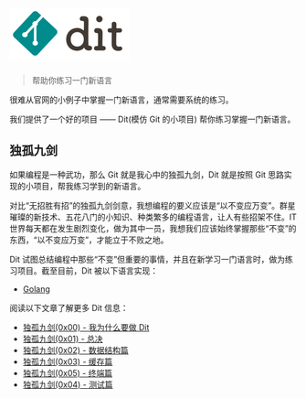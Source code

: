 # <img height="90" alt="dit" src="logo.png">

> 帮助你练习一门新语言

很难从官网的小例子中掌握一门新语言，通常需要系统的练习。

我们提供了一个好的项目 —— Dit(模仿 Git 的小项目) 帮你练习掌握一门新语言。

## 独孤九剑

如果编程是一种武功，那么 Git 就是我心中的独孤九剑，Dit 就是按照 Git 思路实现的小项目，帮我练习学到的新语言。

对比“无招胜有招”的独孤九剑剑意，我想编程的要义应该是“以不变应万变”。群星璀璨的新技术、五花八门的小知识、种类繁多的编程语言，让人有些招架不住。IT 世界每天都在发生剧烈变化，做为其中一员，我想我们应该始终掌握那些“不变”的东西，“以不变应万变”，才能立于不败之地。

Dit 试图总结编程中那些“不变”但重要的事情，并且在新学习一门语言时，做为练习项目。截至目前，Dit 被以下语言实现：

- [Golang](golang)

阅读以下文章了解更多 Dit 信息：

- [独孤九剑(0x00) - 我为什么要做 Dit](https://www.zddhub.com/fun/2015/07/31/why-i-make-dit.html)
- [独孤九剑(0x01) - 总决](https://www.zddhub.com/fun/2015/08/01/dit-design.html)
- [独孤九剑(0x02) - 数据结构篇](https://www.zddhub.com/fun/2015/08/05/dit-struct.html)
- [独孤九剑(0x03) - 缓存篇](https://www.zddhub.com/fun/2016/06/19/dit-cache.html)
- [独孤九剑(0x05) - 终端篇](https://www.zddhub.com/fun/2017/06/15/dit-terminal.html)
- [独孤九剑(0x04) - 测试篇](https://www.zddhub.com/fun/2016/06/26/dit-test.html)